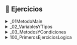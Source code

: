 ## 📝 Ejercicios

<details>
  <summary>_01MetodoMain</summary>

  - [x] [EjercicioPrint01](poner la url)  
  - [x] [EjercicioPrint02](#)  
  - [x] [EjercicioPrint03](#)  

</details>

<details>
  <summary>_02_VariablesYTipos</summary>

  - [x] [B_VariablesYTipos](poner la url)  
  - [x] [BA_BasicoVariablesYTipos](#)  
  - [ ] [BB_IntermedioVariablesYTipos](#)  
  - [ ] [BC_AvanzadoVariablesTipos](#)  

</details>

<details>
  <summary>_03_MetodosYCondiciones</summary>
  - [x] [C_Metodos](#)  
  - [x] [CA_MetodosYVariables](#) 
  - [x] [D_Condiciones ](#) 
  
</details>

<details>
  <summary>100_PrimerosEjerciciosLogica</summary>

  - [x] [_02ADN](#)  

</details>
